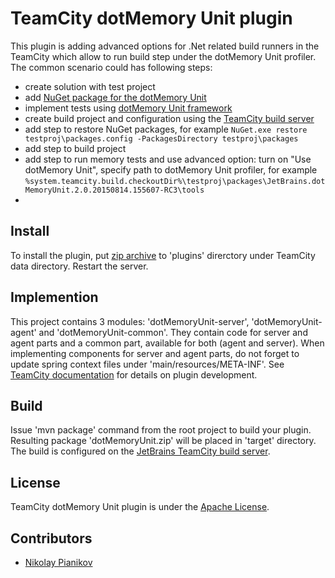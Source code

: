 # TeamCity dotMemory Unit plugin #

This plugin is adding advanced options for .Net related build runners in the TeamCity which allow to run build step under the dotMemory Unit profiler. The common scenario could has following steps:
- create solution with test project
- add [NuGet package for the dotMemory Unit](https://www.nuget.org/packages/JetBrains.DotMemoryUnit/)
- implement tests using [dotMemory Unit framework](https://www.jetbrains.com/dotmemory/unit/)
- create build project and configuration using the [TeamCity build server](https://www.jetbrains.com/teamcity/)
- add step to restore NuGet packages, for example `NuGet.exe restore testproj\packages.config -PackagesDirectory testproj\packages`
- add step to build project
- add step to run memory tests and use advanced option: turn on "Use dotMemory Unit", specify path to dotMemory Unit profiler, for example `%system.teamcity.build.checkoutDir%\testproj\packages\JetBrains.dotMemoryUnit.2.0.20150814.155607-RC3\tools`
- 
## Install ##

To install the plugin, put [zip archive](https://teamcity.jetbrains.com/repository/download/TeamCityPluginsByJetBrains_DotMemoryUnit_Build/551932:id/dotMemoryUnit.zip) to 'plugins' direrctory under TeamCity data directory. Restart the server.

## Implemention ##

This project contains 3 modules: 'dotMemoryUnit-server', 'dotMemoryUnit-agent' and 'dotMemoryUnit-common'. They contain code for server and agent parts and a common part, available for both (agent and server). When implementing components for server and agent parts, do not forget to update spring context files under 'main/resources/META-INF'. See [TeamCity documentation](https://confluence.jetbrains.com/display/TCD9/Developing+Plugins+Using+Maven) for details on plugin development.

## Build ##

Issue 'mvn package' command from the root project to build your plugin. Resulting package 'dotMemoryUnit.zip' will be placed in 'target' directory. The build is configured on the [JetBrains TeamCity build server](https://teamcity.jetbrains.com/project.html?projectId=TeamCityPluginsByJetBrains_DotMemoryUnit).

## License ##

TeamCity dotMemory Unit plugin is under the [Apache License](https://github.com/JetBrains/teamcity-dotmemory/blob/master/LICENSE).

## Contributors ##

- [Nikolay Pianikov](https://github.com/NikolayPianikov)
